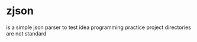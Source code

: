 # zjson
is a simple json parser to test idea
programming practice
project directories are not standard
